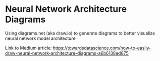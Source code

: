 # Neural Network Architecture Diagrams
Using diagrams.net (aka draw.io) to generate diagrams to better visualize neural network model architecture

Link to Medium article: https://towardsdatascience.com/how-to-easily-draw-neural-network-architecture-diagrams-a6b6138ed875

